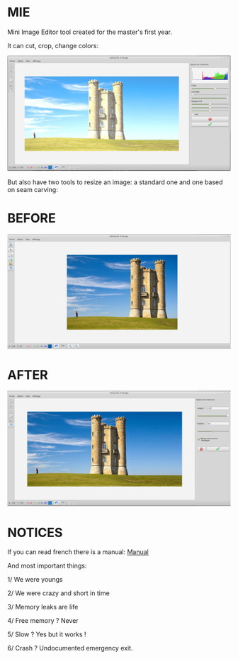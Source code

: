 MIE
===

Mini Image Editor tool created for the master's first year.

It can cut, crop, change colors:

![Alt text](Color.jpg?raw=true "Changing colors")

But also have two tools to resize an image: a standard one and one based on seam carving:

BEFORE
======

![Alt text](SeamCarving1.jpg?raw=true "Before using Seam Carving")

AFTER
=====

![Alt text](SeamCarving2.jpg?raw=true "And after")

NOTICES
=======

If you can read french there is a manual: [Manual](CompteRenduImage.odt)

And most important things:

  1/ We were youngs
  
  2/ We were crazy and short in time
  
  3/ Memory leaks are life
  
  4/ Free memory ? Never
  
  5/ Slow ? Yes but it works !
  
  6/ Crash ? Undocumented emergency exit.
